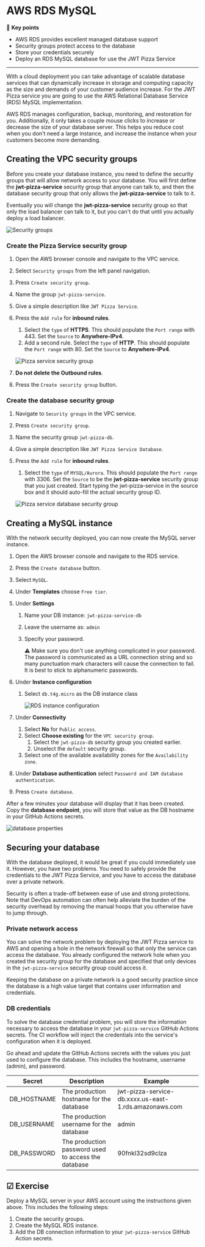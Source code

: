 # AWS RDS MySQL

🔑 **Key points**

- AWS RDS provides excellent managed database support
- Security groups protect access to the database
- Store your credentials securely
- Deploy an RDS MySQL database for use the JWT Pizza Service

---

With a cloud deployment you can take advantage of scalable database services that can dynamically increase in storage and computing capacity as the size and demands of your customer audience increase. For the JWT Pizza service you are going to use the AWS Relational Database Service (RDS) MySQL implementation.

AWS RDS manages configuration, backup, monitoring, and restoration for you. Additionally, it only takes a couple mouse clicks to increase or decrease the size of your database server. This helps you reduce cost when you don't need a large instance, and increase the instance when your customers become more demanding.

## Creating the VPC security groups

Before you create your database instance, you need to define the security groups that will allow network access to your database. You will first define the **jwt-pizza-service** security group that anyone can talk to, and then the database security group that only allows the **jwt-pizza-service** to talk to it.

Eventually you will change the **jwt-pizza-service** security group so that only the load balancer can talk to it, but you can't do that until you actually deploy a load balancer.

![Security groups](securityGroups.png)

### Create the Pizza Service security group

1. Open the AWS browser console and navigate to the VPC service.
1. Select `Security groups` from the left panel navigation.
1. Press `Create security group`.
1. Name the group `jwt-pizza-service`.
1. Give a simple description like `JWT Pizza Service`.
1. Press the `Add rule` for **inbound rules**.

   1. Select the `type` of **HTTPS**. This should populate the `Port range` with 443. Set the `Source` to **Anywhere-IPv4**.
   1. Add a second rule. Select the `type` of **HTTP**. This should populate the `Port range` with 80. Set the `Source` to **Anywhere-IPv4**.

   ![Pizza service security group](pizzaServiceSecurityGroup.png)

1. **Do not delete the Outbound rules**.
1. Press the `Create security group` button.

### Create the database security group

1. Navigate to `Security groups` in the VPC service.
1. Press `Create security group`.
1. Name the security group `jwt-pizza-db`.
1. Give a simple description like `JWT Pizza Service Database`.
1. Press the `Add rule` for **inbound rules**.

   1. Select the `type` of `MYSQL/Aurora`. This should populate the `Port range` with 3306. Set the `Source` to be the **jwt-pizza-service** security group that you just created. Start typing the jwt-pizza-service in the source box and it should auto-fill the actual security group ID.

   ![Pizza service database security group](pizzaServiceDbSecurityGroup.png)

## Creating a MySQL instance

With the network security deployed, you can now create the MySQL server instance.

1. Open the AWS browser console and navigate to the RDS service.
1. Press the `Create database` button.
1. Select `MySQL`.
1. Under **Templates** choose `Free tier`.
1. Under **Settings**

   1. Name your DB instance: `jwt-pizza-service-db`
   1. Leave the username as: `admin`
   1. Specify your password.

      ⚠️ Make sure you don't use anything complicated in your password. The password is communicated as a URL connection string and so many punctuation mark characters will cause the connection to fail. It is best to stick to alphanumeric passwords.

1. Under **Instance configuration**

   1. Select `db.t4g.micro` as the DB instance class

      ![RDS instance configuration](rdsInstanceConfiguration.png)

1. Under **Connectivity**
   1. Select **No** for `Public access`.
   1. Select **Choose existing** for the `VPC security group`.
      1. Select the `jwt-pizza-db` security group you created earlier.
      1. Unselect the `default` security group.
   1. Select one of the available availability zones for the `Availability zone`.
1. Under **Database authentication** select `Password and IAM database authentication`.
1. Press `Create database`.

After a few minutes your database will display that it has been created. Copy the **database endpoint**, you will store that value as the DB hostname in your GitHub Actions secrets.

![database properties](databaseProperties.png)

## Securing your database

With the database deployed, it would be great if you could immediately use it. However, you have two problems. You need to safely provide the credentials to the JWT Pizza Service, and you have to access the database over a private network.

Security is often a trade-off between ease of use and strong protections. Note that DevOps automation can often help alleviate the burden of the security overhead by removing the manual hoops that you otherwise have to jump through.

### Private network access

You can solve the network problem by deploying the JWT Pizza service to AWS and opening a hole in the network firewall so that only the service can access the database. You already configured the network hole when you created the security group for the database and specified that only devices in the `jwt-pizza-service` security group could access it.

Keeping the database on a private network is a good security practice since the database is a high value target that contains user information and credentials.

### DB credentials

To solve the database credential problem, you will store the information necessary to access the database in your `jwt-pizza-service` GitHub Actions secrets. The CI workflow will inject the credentials into the service's configuration when it is deployed.

Go ahead and update the GitHub Actions secrets with the values you just used to configure the database. This includes the hostname, username (admin), and password.

| Secret      | Description                                         | Example                                               |
| ----------- | --------------------------------------------------- | ----------------------------------------------------- |
| DB_HOSTNAME | The production hostname for the database            | jwt-pizza-service-db.xxxx.us-east-1.rds.amazonaws.com |
| DB_USERNAME | The production username for the database            | admin                                                 |
| DB_PASSWORD | The production password used to access the database | 90fnkl32sd9clza                                       |

## ☑ Exercise

Deploy a MySQL server in your AWS account using the instructions given above. This includes the following steps:

1. Create the security groups.
1. Create the MySQL RDS instance.
1. Add the DB connection information to your `jwt-pizza-service` GitHub Action secrets.
